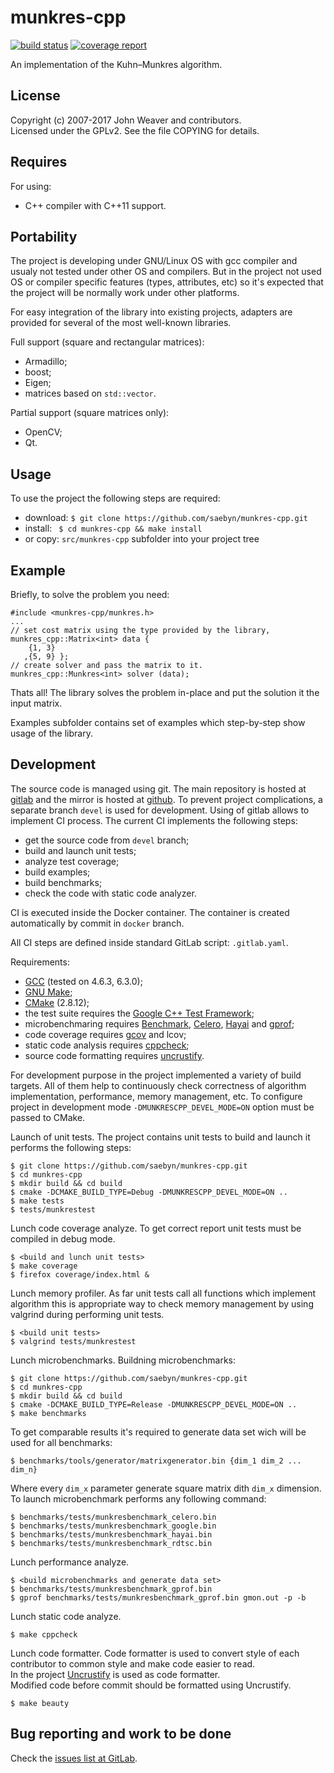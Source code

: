 munkres-cpp
===========

[![build status](https://gitlab.com/Gluttton/munkres-cpp/badges/devel/pipeline.svg)](https://gitlab.com/Gluttton/munkres-cpp/commits/devel)
[![coverage report](https://gitlab.com/Gluttton/munkres-cpp/badges/devel/coverage.svg)](https://gitlab.com/Gluttton/munkres-cpp/commits/devel)


An implementation of the Kuhn–Munkres algorithm.



License
-------

Copyright (c) 2007-2017 John Weaver and contributors.  
Licensed under the GPLv2. See the file COPYING for details.



Requires
--------

For using:  
 - C++ compiler with C++11 support.  



Portability
-----------

The project is developing under GNU/Linux OS with gcc compiler and usualy not tested under other OS and compilers.
But in the project not used OS or compiler specific features (types, attributes, etc) so it's expected that the project will be normally work under other platforms.  

For easy integration of the library into existing projects, adapters are provided for several of the most well-known libraries.  

Full support (square and rectangular matrices):  
 - Armadillo;  
 - boost;  
 - Eigen;  
 - matrices based on `std::vector`.  

Partial support (square matrices only):  
 - OpenCV;  
 - Qt.  



Usage
-----

To use the project the following steps are required:  
  - download: ```$ git clone https://github.com/saebyn/munkres-cpp.git```  
  - install: ``` $ cd munkres-cpp && make install```  
  - or copy: ```src/munkres-cpp``` subfolder into your project tree  



Example
-------

Briefly, to solve the problem you need:  
```
#include <munkres-cpp/munkres.h>
...
// set cost matrix using the type provided by the library,
munkres_cpp::Matrix<int> data {
    {1, 3}
   ,{5, 9} };
// create solver and pass the matrix to it.
munkres_cpp::Munkres<int> solver (data);
```
Thats all! The library solves the problem in-place and put the solution it the input matrix.

Examples subfolder contains set of examples which step-by-step show usage of the library.



Development
-----------

The source code is managed using git. The main repository is hosted at [gitlab](https://gitlab.com/Gluttton/munkres-cpp)
and the mirror is hosted at [github](https://github.com/Gluttton/munkres-cpp). To prevent project complications,
a separate branch `devel` is used for development. Using of gitlab allows to implement CI process.
The current CI implements the following steps:  
 - get the source code from `devel` branch;  
 - build and launch unit tests;  
 - analyze test coverage;  
 - build examples;  
 - build benchmarks;  
 - check the code with static code analyzer.

CI is executed inside the Docker container. The container is created automatically by commit in `docker` branch.

All CI steps are defined inside standard GitLab script: `.gitlab.yaml`.



Requirements:  
 - [GCC](https://gcc.gnu.org/) (tested on 4.6.3, 6.3.0);  
 - [GNU Make](https://www.gnu.org/software/make/);  
 - [CMake](http://www.cmake.org/) (2.8.12);  
 - the test suite requires the [Google C++ Test Framework](http://code.google.com/p/googletest/);  
 - microbenchmaring requires [Benchmark](https://github.com/google/benchmark), [Celero](https://github.com/DigitalInBlue/Celero), [Hayai](https://github.com/nickbruun/hayai) and [gprof](http://www.gnu.org/software/binutils/);  
 - code coverage requires [gcov](https://gcc.gnu.org/onlinedocs/gcc/Gcov.html) and lcov;  
 - static code analysis requires [cppcheck](https://github.com/danmar/cppcheck);  
 - source code formatting requires [uncrustify](http://uncrustify.sourceforge.net).  



For development purpose in the project implemented a variety of build targets.
All of them help to continuously check correctness of algorithm implementation, performance, memory management, etc.
To configure project in development mode ```-DMUNKRESCPP_DEVEL_MODE=ON``` option must be passed to CMake.

Launch of unit tests.
The project contains unit tests to build and launch it performs the following steps:
```
$ git clone https://github.com/saebyn/munkres-cpp.git
$ cd munkres-cpp
$ mkdir build && cd build
$ cmake -DCMAKE_BUILD_TYPE=Debug -DMUNKRESCPP_DEVEL_MODE=ON ..
$ make tests
$ tests/munkrestest
```


Lunch code coverage analyze.
To get correct report unit tests must be compiled in debug mode.
```
$ <build and lunch unit tests>
$ make coverage
$ firefox coverage/index.html &
```


Lunch memory profiler.
As far unit tests call all functions which implement algorithm this is appropriate way to check memory management by using valgrind during performing unit tests.
```
$ <build unit tests>
$ valgrind tests/munkrestest
```


Lunch microbenchmarks.
Buildning microbenchmarks:
```
$ git clone https://github.com/saebyn/munkres-cpp.git
$ cd munkres-cpp
$ mkdir build && cd build
$ cmake -DCMAKE_BUILD_TYPE=Release -DMUNKRESCPP_DEVEL_MODE=ON ..
$ make benchmarks
```
To get comparable results it's required to generate data set wich will be used for all benchmarks:
```
$ benchmarks/tools/generator/matrixgenerator.bin {dim_1 dim_2 ... dim_n}
```
Where every ```dim_x``` parameter generate square matrix dith ```dim_x``` dimension.
To launch microbenchmark performs any following command:
```
$ benchmarks/tests/munkresbenchmark_celero.bin
$ benchmarks/tests/munkresbenchmark_google.bin
$ benchmarks/tests/munkresbenchmark_hayai.bin
$ benchmarks/tests/munkresbenchmark_rdtsc.bin
```


Lunch performance analyze.
```
$ <build microbenchmarks and generate data set>
$ benchmarks/tests/munkresbenchmark_gprof.bin
$ gprof benchmarks/tests/munkresbenchmark_gprof.bin gmon.out -p -b
```


Lunch static code analyze.
```
$ make cppcheck
```


Lunch code formatter.
Code formatter is used to convert style of each contributor to common style and make code easier to read.  
In the project [Uncrustify](http://uncrustify.sourceforge.net) is used as code formatter.  
Modified code before commit should be formatted using Uncrustify.  
```
$ make beauty
```


Bug reporting and work to be done
---------------------------------

Check the [issues list at GitLab](https://gitlab.com/Gluttton/munkres-cpp/issues?scope=all&utf8=%E2%9C%93&state=opened).
